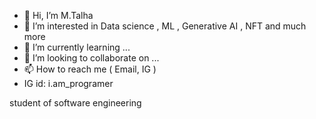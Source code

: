 - 👋 Hi, I’m M.Talha
- 👀 I’m interested in Data science , ML , Generative AI , NFT and much more
- 🌱 I’m currently learning ...
- 💞️ I’m looking to collaborate on ...
- 📫 How to reach me ( Email, IG )
- 
  IG id: i.am_programer
<!---
tp92-chaudhary/tp92-chaudhary is a ✨ special ✨ repository because its `README.md` (this file) appears on your GitHub profile.
You can click the Preview link to take a look at your changes.
--->
student of software engineering
